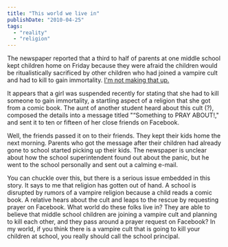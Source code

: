 ```yaml
---
title: "This world we live in"
publishDate: "2010-04-25"
tags: 
  - "reality"
  - "religion"
---
```


The newspaper reported that a third to half of parents at one middle school kept children home on Friday because they were afraid the children would be ritualistically sacrificed by other children who had joined a vampire cult and had to kill to gain immortality. [I'm not making that up.](http://www2.tricities.com/tri/news/local/article/lee_says_wallace_panic_grew_from_a_wildly_overblown_story/45083/)

It appears that a girl was suspended recently for stating that she had to kill someone to gain immortality, a startling aspect of a religion that she got from a comic book. The aunt of another student heard about this cult (?), composed the details into a message titled "“Something to PRAY ABOUT!," and sent it to ten or fifteen of her close friends on Facebook.

Well, the friends passed it on to their friends. They kept their kids home the next morning. Parents who got the message after their children had already gone to school started picking up their kids. The newspaper is unclear about how the school superintendent found out about the panic, but he went to the school personally and sent out a calming e-mail.

You can chuckle over this, but there is a serious issue embedded in this story. It says to me that religion has gotten out of hand. A school is disrupted by rumors of a vampire religion because a child reads a comic book. A relative hears about the cult and leaps to the rescue by requesting prayer on Facebook. What world do these folks live in? They are able to believe that middle school children are joining a vampire cult and planning to kill each other, and they pass around a prayer request on Facebook? In my world, if you think there is a vampire cult that is going to kill your children at school, you really should call the school principal.
